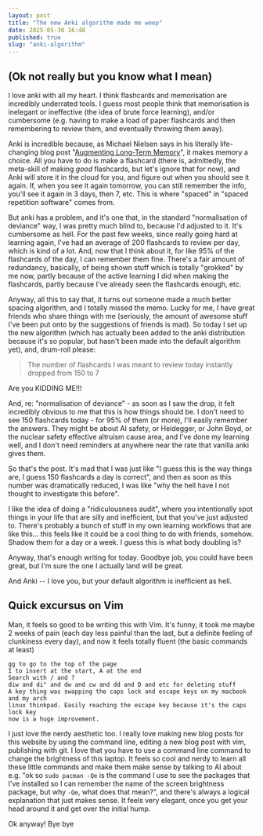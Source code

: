 ```yaml
---
layout: post
title: "The new Anki algorithm made me weep" 
date: 2025-05-30 16:48
published: true 
slug: "anki-algorithm"
---
```


## (Ok not really but you know what I mean) 
I love anki with all my heart. I think flashcards and memorisation are
incredibly underrated tools. I guess most people think that memorisation is
inelegant or ineffective (the idea of brute force learning), and/or cumbersome
(e.g. having to make a load of paper flashcards and then remembering to review
them, and eventually throwing them away).

Anki is incredible because, as Michael Nielsen says in his literally
life-changing blog post "[Augmenting Long-Term Memory](https://augmentingcognition.com/ltm.html)", it makes memory a choice.
All you have to do is make a flashcard (there is, admittedly, the meta-skill of
making _good_ flashcards, but let's ignore that for now), and Anki will store it
in the cloud for you, and figure out when you should see it again. If, when you
see it again tomorrow, you can still remember the info, you'll see it again in 3
days, then 7, etc. This is where "spaced" in "spaced repetition software" comes
from. 

But anki has a problem, and it's one that, in the standard "normalisation of
deviance" way, I was pretty much blind to, because I'd adjusted to it. It's cumbersome as hell. For the past
few weeks, since really going hard at learning again, I've had an average of 200
flashcards to review per day, which is kind of a lot. And, now that I think
about it, for like 95% of the flashcards of the day, I can remember them fine.
There's a fair amount of redundancy, basically, of being shown stuff which is
totally "grokked" by me now, partly because of the active learning I did when
making the flashcards, partly because I've already seen the flashcards enough,
etc. 

Anyway, all this to say that, it turns out someone made a much better spacing
algorithm, and I totally missed the memo. Lucky for me, I have great friends who
share things with me (seriously, the amount of awesome stuff I've been put onto
by the suggestions of friends is mad). So today I set up the new algorithm
(which has actually been added to the anki distribution because it's so popular,
but hasn't been made into the default algorithm yet), and, drum-roll please: 

> The number of flashcards I was meant to review today instantly dropped from
> 150 to 7

Are you KIDDING ME!!!

And, re: "normalisation of deviance" - as soon as I saw the drop, it felt
incredibly obvious to me that this is how things should be. I don't need to see
150 flashcards today - for 95% of them (or more), I'll easily remember the
answers. They might be about AI safety, or Heidegger, or John Boyd, or the
nuclear safety effective altruism cause area, and I've done my learning well,
and I don't need reminders at anywhere near the rate that vanilla anki gives
them.

So that's the post. It's mad that I was just like "I guess this is the way
things are, I guess 150 flashcards a day is correct", and then as soon as this
number was dramatically reduced, I was like "why the hell have I not thought to
investigate this before". 

I like the idea of doing a "ridiculousness audit", where you intentionally spot
things in your life that are silly and inefficient, but that you've just
adjusted to. There's probably a bunch of stuff in my own learning workflows that
are like this... this feels like it could be a cool thing to do with friends,
somehow. Shadow them for a day or a week. I guess this is what body doubling is? 

Anyway, that's enough writing for today. Goodbye job, you could have been great,
but I'm sure the one I actually land will be great. 

And Anki -- I love you, but your default algorithm is inefficient as hell.

## Quick excursus on Vim
Man, it feels so good to be writing this with Vim. It's funny, it took me maybe
2 weeks of pain (each day less painful than the last, but a definite feeling of
clunkiness every day), and now it feels totally fluent (the basic commands at
least)

```
gg to go to the top of the page
I to insert at the start, A at the end 
Search with / and ?
diw and di" and dw and cw and dd and D and etc for deleting stuff
A key thing was swapping the caps lock and escape keys on my macbook and my arch
linux thinkpad. Easily reaching the escape key because it's the caps lock key
now is a huge improvement. 
```

I just love the nerdy aesthetic too. I really love making new blog posts for
this website by using the command line, editing a new blog post with vim,
publishing with git. I love that you have to use a command line command to
change the brightness of this laptop. It feels so cool and nerdy to learn all
these little commands and make them make sense by talking to AI about e.g. "ok
so `sudo pacman -Qe` is the command I use to see the packages that I've
installed so I can remember the name of the screen brightness package, but why
`-Qe`, what does that mean?", and there's always a logical explanation that just
makes sense. It feels very elegant, once you get your head around it and get
over the initial hump. 

Ok anyway! Bye bye
